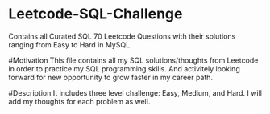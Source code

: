 # Leetcode-SQL-Challenge
Contains all Curated SQL 70 Leetcode Questions with their solutions ranging from Easy to Hard in MySQL.

#Motivation
This file contains all my SQL solutions/thoughts from Leetcode in order to practice my SQL programming skills. And activitely looking forward for new opportunity to grow faster in my career path. 

#Description
It includes three level challenge: Easy, Medium, and Hard. I will add my thoughts for each problem as well. 
